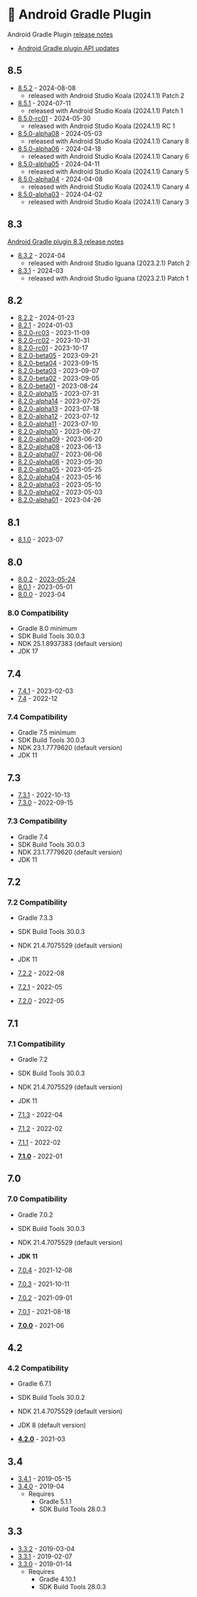# 🔌 Android Gradle Plugin

Android Gradle Plugin [release notes](https://developer.android.com/build/releases/gradle-plugin)

- [Android Gradle plugin API updates](https://developer.android.com/build/releases/gradle-plugin-api-updates)

## 8.5

- [8.5.2](https://developer.android.com/studio/releases/fixed-bugs/studio/2024.1.1#android-studio-koala-|-2024.1.1-patch-2) - 2024-08-08
  - released with Android Studio Koala (2024.1.1) Patch 2
- [8.5.1](https://developer.android.com/build/releases/gradle-plugin#android-studio-koala-|-2024.1.1-patch-1-and-agp-8.5.1-july-2024) - 2024-07-11
  - released with Android Studio Koala (2024.1.1) Patch 1
- [8.5.0-rc01](https://developer.android.com/studio/releases/fixed-bugs/studio/2024.1.1#android-studio-koala-|-2024.1.1-rc-1) - 2024-05-30
  - released with Android Studio Koala (2024.1.1) RC 1
- [8.5.0-alpha08](https://developer.android.com/studio/releases/fixed-bugs/studio/2024.1.1#android-studio-koala-|-2024.1.1-canary-8) - 2024-05-03
  - released with Android Studio Koala (2024.1.1) Canary 8
- [8.5.0-alpha06](https://developer.android.com/studio/releases/fixed-bugs/studio/2024.1.1#android-studio-koala-|-2024.1.1-canary-6) - 2024-04-18
  - released with Android Studio Koala (2024.1.1) Canary 6
- [8.5.0-alpha05](https://developer.android.com/studio/releases/fixed-bugs/studio/2024.1.1#android-studio-koala-|-2024.1.1-canary-5) - 2024-04-11
  - released with Android Studio Koala (2024.1.1) Canary 5
- [8.5.0-alpha04](https://developer.android.com/studio/releases/fixed-bugs/studio/2024.1.1#android-studio-koala-|-2024.1.1-canary-4) - 2024-04-08
  - released with Android Studio Koala (2024.1.1) Canary 4
- [8.5.0-alpha03](https://developer.android.com/studio/releases/fixed-bugs/studio/2024.1.1#android-studio-koala-|-2024.1.1-canary-3) - 2024-04-02
  - released with Android Studio Koala (2024.1.1) Canary 3

## 8.3

[Android Gradle plugin 8.3 release notes](https://developer.android.com/build/releases/gradle-plugin#updating-plugin)

- [8.3.2](https://developer.android.com/studio/releases/fixed-bugs/studio/2023.2.1#android-studio-iguana-%7C-2023.2.1-patch-2) - 2024-04
  - released with Android Studio Iguana (2023.2.1) Patch 2
- [8.3.1](https://developer.android.com/studio/releases/fixed-bugs/studio/2023.2.1#android-studio-iguana-%7C-2023.2.1-patch-1) - 2024-03
  - released with Android Studio Iguana (2023.2.1) Patch 1

## 8.2

- [8.2.2](https://developer.android.com/studio/releases/fixed-bugs/studio/2023.1.1#android-studio-hedgehog-|-2023.1.1-patch-2) - 2024-01-23
- [8.2.1](https://developer.android.com/studio/releases/fixed-bugs/studio/2023.1.1#android-studio-hedgehog-|-2023.1.1-patch-1) - 2024-01-03
- [8.2.0-rc03](https://developer.android.com/studio/releases/fixed-bugs/studio/2023.1.1#android-studio-hedgehog-|-2023.1.1-rc-3) - 2023-11-09
- [8.2.0-rc02](https://developer.android.com/studio/releases/fixed-bugs/studio/2023.1.1#android-studio-hedgehog-|-2023.1.1-rc-2) - 2023-10-31
- [8.2.0-rc01](https://developer.android.com/studio/releases/fixed-bugs/studio/2023.1.1#android-studio-hedgehog-|-2023.1.1-rc-1) - 2023-10-17
- [8.2.0-beta05](https://developer.android.com/studio/releases/fixed-bugs/studio/2023.1.1#android-studio-hedgehog-|-2023.1.1-beta-5) - 2023-09-21
- [8.2.0-beta04](https://developer.android.com/studio/releases/fixed-bugs/studio/2023.1.1#android-studio-hedgehog-|-2023.1.1-beta-4) - 2023-09-15
- [8.2.0-beta03](https://developer.android.com/studio/releases/fixed-bugs/studio/2023.1.1#android-studio-hedgehog-|-2023.1.1-beta-3) - 2023-09-07
- [8.2.0-beta02](https://developer.android.com/studio/releases/fixed-bugs/studio/2023.1.1#android-studio-hedgehog-|-2023.1.1-beta-2) - 2023-09-05
- [8.2.0-beta01](https://developer.android.com/studio/releases/fixed-bugs/studio/2023.1.1#android-studio-hedgehog-|-2023.1.1-beta-1) - 2023-08-24
- [8.2.0-alpha15](https://developer.android.com/studio/releases/fixed-bugs/studio/2023.1.1#android-studio-hedgehog-|-2023.1.1-canary-15) - 2023-07-31
- [8.2.0-alpha14](https://developer.android.com/studio/releases/fixed-bugs/studio/2023.1.1#android-studio-hedgehog-canary-14-2023.1.1.14) - 2023-07-25
- [8.2.0-alpha13](https://developer.android.com/studio/releases/fixed-bugs/studio/2023.1.1#android-studio-hedgehog-canary-13-2023.1.1.13) - 2023-07-18
- [8.2.0-alpha12](https://developer.android.com/studio/releases/fixed-bugs/studio/2023.1.1#android-studio-hedgehog-canary-12-2023.1.1.12) - 2023-07-12
- [8.2.0-alpha11](https://developer.android.com/studio/releases/fixed-bugs/studio/2023.1.1#android-studio-hedgehog-canary-11-2023.1.1.11) - 2023-07-10
- [8.2.0-alpha10](https://developer.android.com/studio/releases/fixed-bugs/studio/2023.1.1#android-studio-hedgehog-canary-10-2023.1.1.10) - 2023-06-27
- [8.2.0-alpha09](https://developer.android.com/studio/releases/fixed-bugs/studio/2023.1.1#android-studio-hedgehog-canary-9-2023.1.1.9) - 2023-06-20
- [8.2.0-alpha08](https://developer.android.com/studio/releases/fixed-bugs/studio/2023.1.1#android-studio-hedgehog-canary-8-2023.1.1.8) - 2023-06-13
- [8.2.0-alpha07](https://developer.android.com/studio/releases/fixed-bugs/studio/2023.1.1#android-studio-hedgehog-canary-7-2023.1.1.7) - 2023-06-06
- [8.2.0-alpha06](https://developer.android.com/studio/releases/fixed-bugs/studio/2023.1.1#android-studio-hedgehog-canary-6-2023.1.1.6) - 2023-05-30
- [8.2.0-alpha05](https://developer.android.com/studio/releases/fixed-bugs/studio/2023.1.1#android-studio-hedgehog-canary-5-2023.1.1.5) - 2023-05-25
- [8.2.0-alpha04](https://developer.android.com/studio/releases/fixed-bugs/studio/2023.1.1#android-studio-hedgehog-canary-4-2023.1.1.4) - 2023-05-16
- [8.2.0-alpha03](https://developer.android.com/studio/releases/fixed-bugs/studio/2023.1.1#android-studio-hedgehog-canary-3-2023.1.1.3) - 2023-05-10
- [8.2.0-alpha02](https://developer.android.com/studio/releases/fixed-bugs/studio/2023.1.1#android-studio-hedgehog-canary-2-2023.1.1.2) - 2023-05-03
- [8.2.0-alpha01](https://developer.android.com/studio/releases/fixed-bugs/studio/2023.1.1#android-studio-hedgehog-canary-1-2023.1.1.1) - 2023-04-26

## 8.1

- [8.1.0](https://developer.android.com/build/releases/gradle-plugin#8-1-0) - 2023-07

## 8.0

- [8.0.2](https://developer.android.com/build/releases/gradle-plugin#agp-8-0-2) - [2023-05-24](https://mvnrepository.com/artifact/com.android.tools.build/gradle/8.0.2)
- [8.0.1](https://developer.android.com/build/releases/gradle-plugin#agp-8-0-1) - 2023-05-01
- [8.0.0](https://developer.android.com/build/releases/gradle-plugin#8-0-0) - 2023-04

### 8.0 Compatibility

- Gradle 8.0 minimum
- SDK Build Tools 30.0.3
- NDK 25.1.8937383 (default version)
- JDK 17

## 7.4

- [7.4.1](https://developer.android.com/studio/releases/gradle-plugin#android-gradle-plugin-7.4.1-february-2023) - 2023-02-03
- [7.4](https://developer.android.com/studio/releases/gradle-plugin#7-4-0) - 2022-12

### 7.4 Compatibility

- Gradle 7.5 minimum
- SDK Build Tools 30.0.3
- NDK 23.1.7779620 (default version)
- JDK 11

## 7.3

- [7.3.1](https://developer.android.com/studio/releases/gradle-plugin#7-3-0) - 2022-10-13
- [7.3.0](https://developer.android.com/studio/releases/gradle-plugin#7-3-0) - 2022-09-15

### 7.3 Compatibility

- Gradle 7.4
- SDK Build Tools 30.0.3
- NDK 23.1.7779620 (default version)
- JDK 11

## 7.2

### 7.2 Compatibility

- Gradle 7.3.3
- SDK Build Tools 30.0.3
- NDK 21.4.7075529 (default version)
- JDK 11

- [7.2.2](https://developer.android.com/studio/releases/gradle-plugin#7-2-0) - 2022-08
- [7.2.1](https://developer.android.com/studio/releases/gradle-plugin#7-2-0) - 2022-05
- [7.2.0](https://developer.android.com/studio/releases/gradle-plugin#7-2-0) - 2022-05

## 7.1

### 7.1 Compatibility

- Gradle 7.2
- SDK Build Tools 30.0.3
- NDK 21.4.7075529 (default version)
- JDK 11

- [7.1.3](https://developer.android.com/studio/releases/gradle-plugin#7-1-0) - 2022-04
- [7.1.2](https://developer.android.com/studio/releases/gradle-plugin#7-1-0) - 2022-02
- [7.1.1](https://developer.android.com/studio/releases/gradle-plugin#7-1-0) - 2022-02
- **[7.1.0](https://developer.android.com/studio/releases/gradle-plugin#7-1-0)** - 2022-01

## 7.0

### 7.0 Compatibility

- Gradle 7.0.2
- SDK Build Tools 30.0.3
- NDK 21.4.7075529 (default version)
- **JDK 11**

- [7.0.4](https://androidstudio.googleblog.com/2021/12/android-studio-arctic-fox-202031-patch.html) - 2021-12-08
- [7.0.3](https://androidstudio.googleblog.com/2021/10/android-studio-arctic-fox-202031-patch.html) - 2021-10-11
- [7.0.2](https://androidstudio.googleblog.com/2021/09/android-studio-arctic-fox-202031-patch.html) - 2021-09-01
- [7.0.1](https://androidstudio.googleblog.com/2021/08/android-studio-arctic-fox-202031-patch.html) - 2021-08-18
- **[7.0.0](https://developer.android.com/studio/releases/gradle-plugin#7-0-0)** - 2021-06

## 4.2

### 4.2 Compatibility

- Gradle 6.7.1
- SDK Build Tools 30.0.2
- NDK 21.4.7075529 (default version)
- JDK 8 (default version)

- **[4.2.0](https://developer.android.com/studio/releases/gradle-plugin#4-2-0)** - 2021-03

## 3.4

- [3.4.1](https://androidstudio.googleblog.com/2019/05/android-studio-341-available.html) - 2019-05-15
- [3.4.0](https://developer.android.com/studio/releases/gradle-plugin#3-4-0) - 2019-04
  - Requires
    - Gradle 5.1.1
    - SDK Build Tools 28.0.3

## 3.3

- [3.3.2](https://androidstudio.googleblog.com/2019/03/android-studio-332-available.html) - 2019-03-04
- [3.3.1](https://androidstudio.googleblog.com/2019/02/android-studio-331-available.html) - 2019-02-07
- [3.3.0](https://developer.android.com/studio/releases/gradle-plugin#3-3-0) - 2019-01-14
  - Requires
    - Gradle 4.10.1
    - SDK Build Tools 28.0.3
